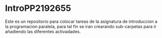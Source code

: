 # IntroPP2192655


Este es un repositorio para colocar tareas de la asignatura de introduccion a la programacion paralela, para tal fin se iran crearando sub-carpetas para ir añadiendo las diferentes activadades.
